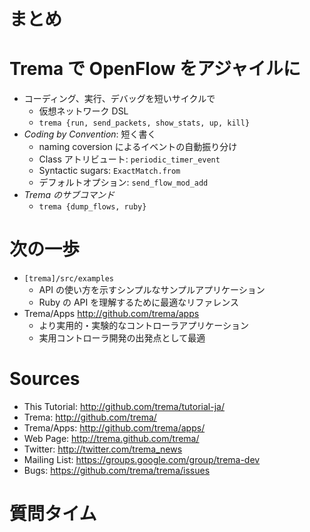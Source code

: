 <!SLIDE>
# まとめ #######################################################################


<!SLIDE small incremental transition=uncover>
# Trema で OpenFlow をアジャイルに #############################################

* コーディング、実行、デバッグを短いサイクルで
  * 仮想ネットワーク DSL
  * `trema {run, send_packets, show_stats, up, kill}`
* <i>Coding by Convention</i>: 短く書く
  * naming coversion によるイベントの自動振り分け
  * Class アトリビュート: `periodic_timer_event`
  * Syntactic sugars: `ExactMatch.from`
  * デフォルトオプション: `send_flow_mod_add`
* <i>Trema のサブコマンド</i>
  * `trema {dump_flows, ruby}`


<!SLIDE small>
# 次の一歩 #####################################################################

* `[trema]/src/examples`
  * API の使い方を示すシンプルなサンプルアプリケーション
  * Ruby の API を理解するために最適なリファレンス
* Trema/Apps <http://github.com/trema/apps>
  * より実用的・実験的なコントローラアプリケーション
  * 実用コントローラ開発の出発点として最適


<!SLIDE small>
# Sources ######################################################################

* This Tutorial: <http://github.com/trema/tutorial-ja/>
* Trema: <http://github.com/trema/>
* Trema/Apps: <http://github.com/trema/apps/>
* Web Page: <http://trema.github.com/trema/>
* Twitter: <http://twitter.com/trema_news>
* Mailing List: <https://groups.google.com/group/trema-dev>
* Bugs: <https://github.com/trema/trema/issues>


<!SLIDE>
# 質問タイム ###################################################################

